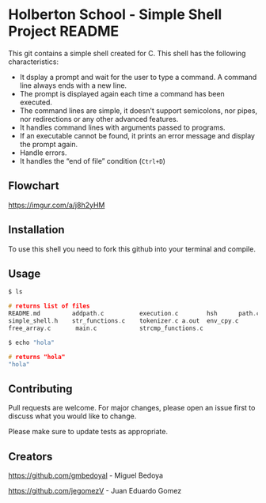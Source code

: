 # Holberton School - Simple Shell Project README


This git contains a simple shell created for C. This shell has the following characteristics:

-   It dsplay a prompt and wait for the user to type a command. A command line always ends with a new line.
-   The prompt is displayed again each time a command has been executed.
-   The command lines are simple, it doesn't support semicolons, nor pipes, nor redirections or any other advanced features.
-   It handles command lines with arguments passed to programs.
-   If an executable cannot be found, it prints an error message and display the prompt again.
-   Handle errors.
-   It handles the “end of file” condition (`Ctrl+D`)

## Flowchart

https://imgur.com/a/j8h2yHM

## Installation

To use this shell you need to fork this github into your terminal and compile.


## Usage

```c
$ ls

# returns list of files
README.md         addpath.c          execution.c        hsh      path.c
simple_shell.h    str_functions.c    tokenizer.c a.out  env_cpy.c
free_array.c       main.c            strcmp_functions.c

$ echo "hola"

# returns "hola"
"hola"
```

## Contributing

Pull requests are welcome. For major changes, please open an issue first
to discuss what you would like to change.

Please make sure to update tests as appropriate.

## Creators

https://github.com/gmbedoyal - Miguel Bedoya

https://github.com/jegomezV - Juan Eduardo Gomez
